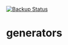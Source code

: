 [![Backup Status](https://cloudback.it/badge/cssville/cssville)](https://cloudback.it)

# generators
